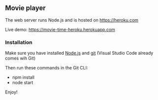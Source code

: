 ## Movie player

The web server runs Node.js and is hosted on https://heroku.com

Live demo:
https://movie-time-heroku.herokuapp.com

### Installation

Make sure you have installed [Node.js](https://nodejs.org/en/) and [git](https://git-scm.com/) (Visual Studio Code already comes wih Git)

Then run these commands in the Git CLI:

* npm install
* node start

Enjoy!
